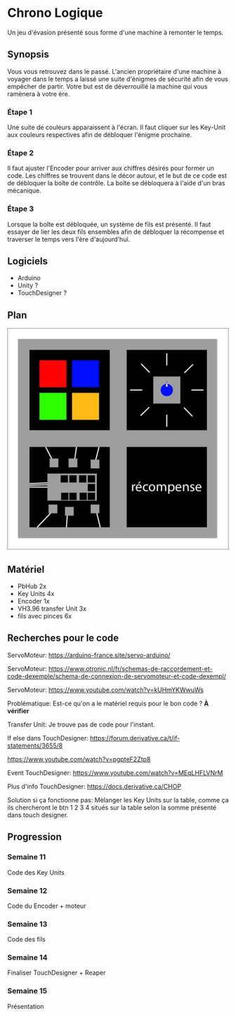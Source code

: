 # Chrono Logique

Un jeu d'évasion présenté sous forme d'une machine à remonter le temps.

## Synopsis

Vous vous retrouvez dans le passé. L'ancien propriétaire d'une machine à voyager dans le temps a laissé une suite d'énigmes de sécurité afin de vous empêcher de partir. Votre but est de déverrouillé la machine qui vous ramènera à votre ère.

### Étape 1

Une suite de couleurs apparaissent à l'écran. Il faut cliquer sur les Key-Unit aux couleurs respectives afin de débloquer l'énigme prochaine.

### Étape 2

Il faut ajuster l'Encoder pour arriver aux chiffres désirés pour former un code. Les chiffres se trouvent dans le décor autour, et le but de ce code est de débloquer la boîte de contrôle. La boîte se débloquera à l'aide d'un bras mécanique.

### Étape 3

Lorsque la boîte est débloquée, un système de fils est présenté. Il faut essayer de lier les deux fils ensembles afin de débloquer la récompense et traverser le temps vers l'ère d'aujourd'hui.

## Logiciels

- Arduino
- Unity ?
- TouchDesigner ?

## Plan

![Plan du projet](images/tmp_18672662-a79e-4c08-b2f1-3421fb0069fc.jpg)

## Matériel

- PbHub 2x
- Key Units 4x
- Encoder 1x
- VH3.96 transfer Unit 3x
- fils avec pinces 6x

## Recherches pour le code

ServoMoteur: https://arduino-france.site/servo-arduino/

ServoMoteur: https://www.otronic.nl/fr/schemas-de-raccordement-et-code-dexemple/schema-de-connexion-de-servomoteur-et-code-dexempl/

ServoMoteur: https://www.youtube.com/watch?v=kUHmYKWwuWs

Problématique: Est-ce qu'on a le matériel requis pour le bon code ? **À vérifier**

Transfer Unit: Je trouve pas de code pour l'instant.

If else dans TouchDesigner: https://forum.derivative.ca/t/if-statements/3655/8

https://www.youtube.com/watch?v=pgpteF2Ztp8

Event TouchDesigner: https://www.youtube.com/watch?v=MEqLHFLVNrM

Plus d'info TouchDesigner: https://docs.derivative.ca/CHOP

Solution si ça fonctionne pas: Mélanger les Key Units sur la table, comme ça ils chercheront le btn 1 2 3 4 situés sur la table selon la somme présenté dans touch designer.


## Progression

### Semaine 11

Code des Key Units

### Semaine 12

Code du Encoder + moteur

### Semaine 13

Code des fils

### Semaine 14

Finaliser TouchDesigner + Reaper

### Semaine 15

Présentation
